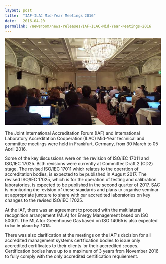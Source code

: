 ```yaml
---
layout: post
title:  "IAF-ILAC Mid-Year Meetings 2016"
date:   2016-04-20
permalink: /newsroom/news-releases/IAF-ILAC-Mid-Year-Meetings-2016
---
```


![IAF-ILAC](/images/press-release/photos/ILAC-IAF-Mid-2016.png)

The Joint International Accreditation Forum (IAF) and International Laboratory Accreditation Cooperation (ILAC) Mid-Year technical and committee meetings were held in Frankfurt, Germany, from 30 March to 05 April 2016.

Some of the key discussions were on the revision of ISO/IEC 17011 and ISO/IEC 17025. Both revisions were currently at Committee Draft 2 (CD2) stage. The revised ISO/IEC 17011 which relates to the operation of accreditation bodies, is expected to be published in August 2017.  The revised ISO/IEC 17025, which is for the operation of testing and calibration laboratories, is expected to be published in the second quarter of 2017. SAC is monitoring the revision of these standards and plans to organise seminar at appropriate juncture to share with our accredited laboratories on key changes to the revised ISO/IEC 17025.

At the IAF, there was an agreement to proceed with the multilateral recognition arrangement (MLA) for Energy Management based on ISO 50001. The MLA for Greenhouse Gas based on ISO 14065 is also expected to be in place by 2018.

There was also clarification at the meetings on the IAF's decision for all accredited management systems certification bodies to issue only accredited certificates to their clients for their accredited scopes. Certification bodies have up to a maximum of 3 years from November 2016 to fully comply with the only accredited certification requirement.
